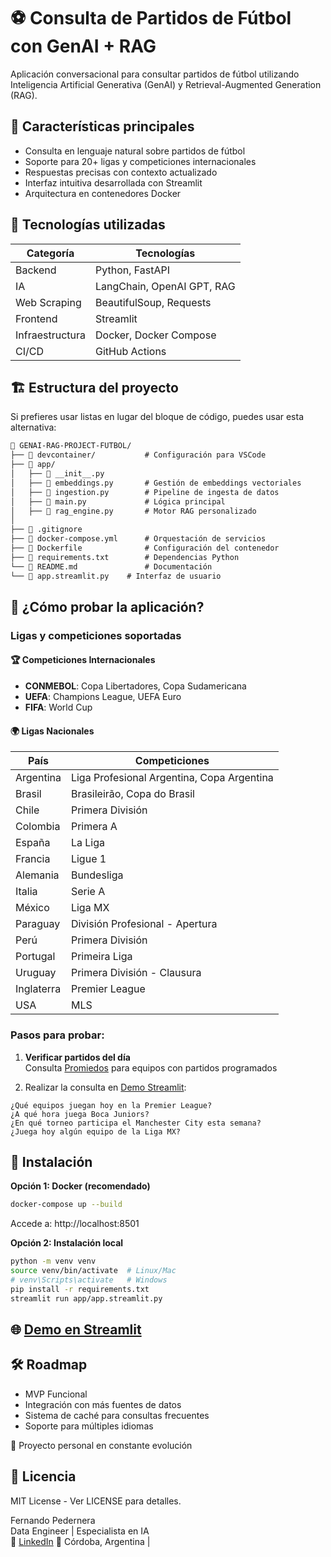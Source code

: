 # ⚽ Consulta de Partidos de Fútbol con GenAI + RAG

Aplicación conversacional para consultar partidos de fútbol utilizando Inteligencia Artificial Generativa (GenAI) y Retrieval-Augmented Generation (RAG).

## 🚀 Características principales

- Consulta en lenguaje natural sobre partidos de fútbol
- Soporte para 20+ ligas y competiciones internacionales
- Respuestas precisas con contexto actualizado
- Interfaz intuitiva desarrollada con Streamlit
- Arquitectura en contenedores Docker

## 🧠 Tecnologías utilizadas

| Categoría | Tecnologías |
| --- | --- |
| Backend | Python, FastAPI |
| IA  | LangChain, OpenAI GPT, RAG |
| Web Scraping | BeautifulSoup, Requests |
| Frontend | Streamlit |
| Infraestructura | Docker, Docker Compose |
| CI/CD | GitHub Actions |

## 🏗️ Estructura del proyecto


Si prefieres usar listas en lugar del bloque de código, puedes usar esta alternativa:

```markdown
📁 GENAI-RAG-PROJECT-FUTBOL/
├── 📁 devcontainer/           # Configuración para VSCode
├── 📁 app/
│   ├── 📄 __init__.py
│   ├── 📄 embeddings.py       # Gestión de embeddings vectoriales
│   ├── 📄 ingestion.py        # Pipeline de ingesta de datos
│   ├── 📄 main.py             # Lógica principal
│   ├── 📄 rag_engine.py       # Motor RAG personalizado
│  
├── 📄 .gitignore
├── 📄 docker-compose.yml      # Orquestación de servicios
├── 📄 Dockerfile              # Configuración del contenedor
├── 📄 requirements.txt        # Dependencias Python
└── 📄 README.md               # Documentación
└── 📄 app.streamlit.py    # Interfaz de usuario
```

## 🧪 ¿Cómo probar la aplicación?

### Ligas y competiciones soportadas

#### 🏆 Competiciones Internacionales

- **CONMEBOL**: Copa Libertadores, Copa Sudamericana
- **UEFA**: Champions League, UEFA Euro
- **FIFA**: World Cup

#### 🌍 Ligas Nacionales

| País | Competiciones |
| --- | --- |
| Argentina | Liga Profesional Argentina, Copa Argentina |
| Brasil | Brasileirão, Copa do Brasil |
| Chile | Primera División |
| Colombia | Primera A |
| España | La Liga |
| Francia | Ligue 1 |
| Alemania | Bundesliga |
| Italia | Serie A |
| México | Liga MX |
| Paraguay | División Profesional - Apertura |
| Perú | Primera División |
| Portugal | Primeira Liga |
| Uruguay | Primera División - Clausura |
| Inglaterra | Premier League |
| USA | MLS |

### Pasos para probar:

1. **Verificar partidos del día**  
  Consulta [Promiedos](https://www.promiedos.com.ar/) para equipos con partidos programados
  
2. Realizar la consulta en [Demo Streamlit](https://cgenai-rag-project-futbol-consulta-partidos-de-futbol.streamlit.app/):
  
  ```plaintext
  ¿Qué equipos juegan hoy en la Premier League?
  ¿A qué hora juega Boca Juniors?
  ¿En qué torneo participa el Manchester City esta semana?
  ¿Juega hoy algún equipo de la Liga MX?
  ```
  

## 🚀 Instalación

**Opción 1: Docker (recomendado)**

```bash
docker-compose up --build
```

Accede a: http://localhost:8501

**Opción 2: Instalación local**

```bash
python -m venv venv
source venv/bin/activate  # Linux/Mac
# venv\Scripts\activate   # Windows
pip install -r requirements.txt
streamlit run app/app.streamlit.py
```

## 🌐 [Demo en Streamlit](https://cgenai-rag-project-futbol-consulta-partidos-de-futbol.streamlit.app/) 

## 🛠️ Roadmap

- MVP Funcional
- Integración con más fuentes de datos
- Sistema de caché para consultas frecuentes
- Soporte para múltiples idiomas

🚀 Proyecto personal en constante evolución

## 📄 Licencia

MIT License - Ver LICENSE para detalles.

Fernando Pedernera  
Data Engineer | Especialista en IA  
🔗 [LinkedIn](https://www.linkedin.com/in/fgpedernera/) 
📍 Córdoba, Argentina | 












